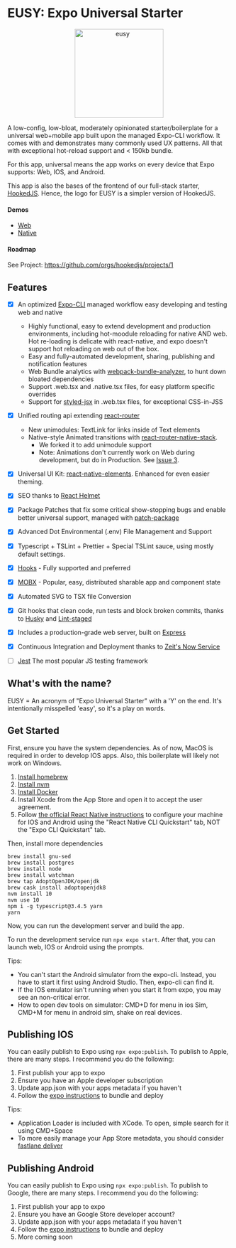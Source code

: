 # EUSY: Expo Universal Starter

<p align="center"><img src="https://raw.githubusercontent.com/hookedjs/eusy/master/src/assets/img/logo-icon.png" alt="eusy" width="200"/></p>

A low-config, low-bloat, moderately opinionated starter/boilerplate for a universal web+mobile app built upon the managed Expo-CLI workflow. It comes with and demonstrates many commonly used UX patterns. All that with exceptional hot-reload support and < 150kb bundle.  

For this app, universal means the app works on every device that Expo supports: Web, IOS, and Android.

This app is also the bases of the frontend of our full-stack starter, [HookedJS](https://github.com/hookedjs/hookedjs). Hence, the logo for EUSY is a simpler version of HookedJS.

#### Demos
- [Web](https://eusy.briandombrowski.now.sh/)
- [Native](https://expo.io/@bdombro/eusy)

#### Roadmap

See Project: https://github.com/orgs/hookedjs/projects/1

## Features

- [x] An optimized [Expo-CLI](https://docs.expo.io/versions/v34.0.0/workflow/expo-cli/) managed workflow easy developing and testing web and native
  - Highly functional, easy to extend development and production environments, including hot-moodule reloading for native AND web. Hot re-loading is delicate with react-native, and expo doesn't support hot reloading on web out of the box.
  - Easy and fully-automated development, sharing, publishing and notification features
  - Web Bundle analytics with [webpack-bundle-analyzer](https://www.npmjs.com/package/webpack-bundle-analyzer), to hunt down bloated dependencies
  - Support .web.tsx and .native.tsx files, for easy platform specific overrides
  - Support for [styled-jsx](https://www.npmjs.com/package/styled-jsx) in .web.tsx files, for exceptional CSS-in-JSS
- [x] Unified routing api extending [react-router](https://www.npmjs.com/package/react-router)
  - New unimodules: TextLink for links inside of Text elements
  - Native-style Animated transitions with [react-router-native-stack](https://www.npmjs.com/package/react-router-native-stack). 
    - We forked it to add unimodule support
    - Note: Animations don't currently work on Web during development, but do in Production. See [Issue 3](https://github.com/hookedjs/eusy/issues/3).
- [x] Universal UI Kit: [react-native-elements](https://www.npmjs.com/package/react-router). Enhanced for even easier theming. 
- [x] SEO thanks to [React Helmet](https://www.npmjs.com/package/react-helmet)
- [x] Package Patches that fix some critical show-stopping bugs and enable better universal support, managed with [patch-package](https://www.npmjs.com/package/patch-package)
- [x] Advanced Dot Environmental (.env) File Management and Support
- [x] Typescript + TSLint + Prettier + Special TSLint sauce, using mostly default settings.
- [x] [Hooks](https://reactjs.org/docs/hooks-intro.html) - Fully supported and preferred
- [x] [MOBX](https://www.npmjs.com/package/mobx) - Popular, easy, distributed sharable app and component state
- [x] Automated SVG to TSX file Conversion
- [x] Git hooks that clean code, run tests and block broken commits, thanks to [Husky](https://www.npmjs.com/package/husky) and [Lint-staged](https://www.npmjs.com/package/lint-staged)
- [x] Includes a production-grade web server, built on [Express](https://www.npmjs.com/package/express) 
- [x] Continuous Integration and Deployment thanks to [Zeit's Now Service](https://zeit.co/now)
- [ ] [Jest](https://www.npmjs.com/package/jest) The most popular JS testing framework


## What's with the name?

EUSY = An acronym of "Expo Universal Starter" with a 'Y' on the end. It's intentionally misspelled 'easy', so it's a play on words.


## Get Started

First, ensure you have the system dependencies. As of now, MacOS is required in order to develop IOS apps. Also, this boilerplate will likely not work on Windows.

1. [Install homebrew](https://brew.sh/)
1. [Install nvm](https://github.com/nvm-sh/nvm#install--update-script)
1. [Install Docker](https://docs.docker.com/docker-for-mac/install/)
1. Install Xcode from the App Store and open it to accept the user agreement.
1. Follow [the official React Native instructions](https://facebook.github.io/react-native/docs/getting-started.html) to configure your machine for IOS and Android using the "React Native CLI Quickstart" tab, NOT the "Expo CLI Quickstart" tab.
 
Then, install more dependencies

```
brew install gnu-sed
brew install postgres
brew install node
brew install watchman
brew tap AdoptOpenJDK/openjdk
brew cask install adoptopenjdk8
nvm install 10
nvm use 10
npm i -g typescript@3.4.5 yarn
yarn
```

Now, you can run the development server and build the app.

To run the development service run `npx expo start`. After that, you can launch web, IOS or Android using the prompts.

Tips:

- You can't start the Android simulator from the expo-cli. Instead, you have to start it first using Android Studio. Then, expo-cli can find it.
- If the IOS emulator isn't running when you start it from expo, you may see an non-critical error. 
- How to open dev tools on simulator: CMD+D for menu in ios Sim, CMD+M for menu in android sim, shake on real devices.


## Publishing IOS

You can easily publish to Expo using `npx expo:publish`. To publish to Apple, there are many steps. I recommend you do the following:

1. First publish your app to expo
1. Ensure you have an Apple developer subscription
1. Update app.json with your apps metadata if you haven't
1. Follow the [expo instructions](https://docs.expo.io/versions/v34.0.0/distribution/building-standalone-apps/) to bundle and deploy


Tips:

- Application Loader is included with XCode. To open, simple search for it using CMD+Space
- To more easily manage your App Store metadata, you should consider [fastlane deliver](https://blog.expo.io/manage-app-store-metadata-in-expo-with-fastlane-deliver-1c00e06b73bf)   


## Publishing Android

You can easily publish to Expo using `npx expo:publish`. To publish to Google, there are many steps. I recommend you do the following:

1. First publish your app to expo
1. Ensure you have an Google Store developer account?
1. Update app.json with your apps metadata if you haven't
1. Follow the [expo instructions](https://docs.expo.io/versions/v34.0.0/distribution/building-standalone-apps/) to bundle and deploy
1. More coming soon
